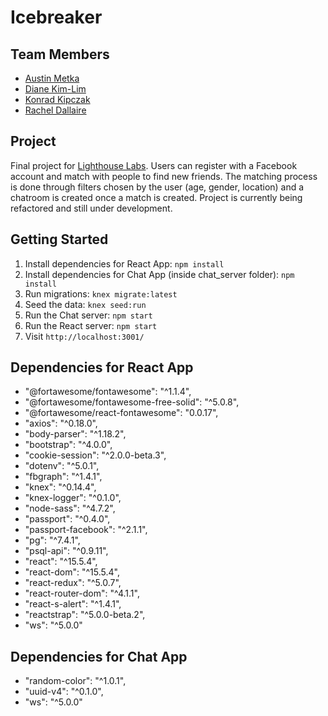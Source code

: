 # Icebreaker

## Team Members
- [Austin Metka](https://github.com/AugustGit)
- [Diane Kim-Lim](https://github.com/dkimlim)
- [Konrad Kipczak](https://github.com/surfman-k)
- [Rachel Dallaire](https://github.com/racheldallaire)

## Project

Final project for [Lighthouse Labs](https://github.com/lighthouse-labs). Users can register with a Facebook account and match with people to find new friends. The matching process is done through filters chosen by the user (age, gender, location) and a chatroom is created once a match is created. Project is currently being refactored and still under development.

## Getting Started

1. Install dependencies for React App: `npm install`
2. Install dependencies for Chat App (inside chat_server folder): `npm install`
3. Run migrations: `knex migrate:latest`
4. Seed the data: `knex seed:run`
5. Run the Chat server: `npm start`
6. Run the React server: `npm start`
7. Visit `http://localhost:3001/`

## Dependencies for React App

- "@fortawesome/fontawesome": "^1.1.4",
- "@fortawesome/fontawesome-free-solid": "^5.0.8",
- "@fortawesome/react-fontawesome": "0.0.17",
- "axios": "^0.18.0",
- "body-parser": "^1.18.2",
- "bootstrap": "^4.0.0",
- "cookie-session": "^2.0.0-beta.3",
- "dotenv": "^5.0.1",
- "fbgraph": "^1.4.1",
- "knex": "^0.14.4",
- "knex-logger": "^0.1.0",
- "node-sass": "^4.7.2",
- "passport": "^0.4.0",
- "passport-facebook": "^2.1.1",
- "pg": "^7.4.1",
- "psql-api": "^0.9.11",
- "react": "^15.5.4",
- "react-dom": "^15.5.4",
- "react-redux": "^5.0.7",
- "react-router-dom": "^4.1.1",
- "react-s-alert": "^1.4.1",
- "reactstrap": "^5.0.0-beta.2",
- "ws": "^5.0.0"


## Dependencies for Chat App

-  "random-color": "^1.0.1",
-  "uuid-v4": "^0.1.0",
-  "ws": "^5.0.0"
